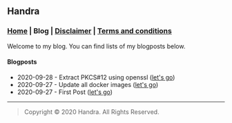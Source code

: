 ## Handra

### [Home](/) | Blog | [Disclaimer](/disclaimer) | [Terms and conditions](/tnc)

Welcome to my blog. You can find lists of my blogposts below.

#### Blogposts
 - 2020-09-28 - Extract PKCS#12 using openssl ([let's go](opensslpkcs12))
 - 2020-09-27 - Update all docker images ([let's go](updatedocker))
 - 2020-09-27 - First Post ([let's go](firstpost))

---
> Copyright &copy; 2020 Handra. All Rights Reserved.